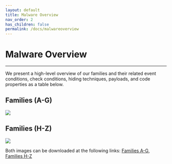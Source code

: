 ```yaml
---
layout: default
title: Malware Overview
nav_order: 2
has_children: false
permalink: /docs/malwareoverview
---
```


# Malware Overview
---

We present a high-level overview of our families and their related event conditions, check conditions, hiding techniques, payloads, and code properties as a table below.

## Families (A-G)
![](../img/malware_overview-1.png)

## Families (H-Z)
![](../img/malware_overview-2.png)

Both images can be downloaded at the following links: [Families A-G](../../../assets/data/excelsheets/malware_overview-1.png), [Families H-Z](../../../assets/data/excelsheets/malware_overview-2.png)

